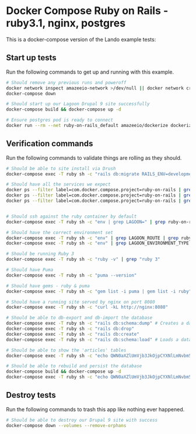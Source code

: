 Docker Compose Ruby on Rails - ruby3.1, nginx, postgres
========================================================

This is a docker-compose version of the Lando example tests:

Start up tests
--------------

Run the following commands to get up and running with this example.

```bash
# Should remove any previous runs and poweroff
docker network inspect amazeeio-network >/dev/null || docker network create amazeeio-network
docker-compose down

# Should start up our Lagoon Drupal 9 site successfully
docker-compose build && docker-compose up -d

# Ensure postgres pod is ready to connect
docker run --rm --net ruby-on-rails_default amazeeio/dockerize dockerize -wait tcp://postgres:5432 -timeout 1m
```

Verification commands
---------------------

Run the following commands to validate things are rolling as they should.

```bash
# Should be able to site install via Drush
docker-compose exec -T ruby sh -c "rails db:migrate RAILS_ENV=development"

# Should have all the services we expect
docker ps --filter label=com.docker.compose.project=ruby-on-rails | grep Up | grep ruby-on-rails_nginx_1
docker ps --filter label=com.docker.compose.project=ruby-on-rails | grep Up | grep ruby-on-rails_postgres_1
docker ps --filter label=com.docker.compose.project=ruby-on-rails | grep Up | grep ruby-on-rails_ruby_1


# Should ssh against the ruby container by default
docker-compose exec -T ruby sh -c "env | grep LAGOON=" | grep ruby-on-rails_ruby_1

# Should have the correct environment set
docker-compose exec -T ruby sh -c "env" | grep LAGOON_ROUTE | grep ruby-on-rails.docker.amazee.io
docker-compose exec -T ruby sh -c "env" | grep LAGOON_ENVIRONMENT_TYPE | grep development

# Should be running Ruby 3
docker-compose exec -T ruby sh -c "ruby -v" | grep "ruby 3"

# Should have Puma
docker-compose exec -T ruby sh -c "puma --version"

# Should have gems - ruby & puma
docker-compose exec -T ruby sh -c "gem list -i puma | gem list -i ruby"

# Should have a running site served by nginx on port 8080
docker-compose exec -T ruby sh -c "curl -kL http://nginx:8080"

# Should be able to db-export and db-import the database
docker-compose exec -T ruby sh -c "rails db:schema:dump" # Creates a database schema file db/schema.rb
docker-compose exec -T ruby sh -c "rails db:drop" 
docker-compose exec -T ruby sh -c "rails db:create" 
docker-compose exec -T ruby sh -c "rails db:schema:load" # Loads a database schema file db/schema.rb

# Should be able to show the 'articles' tables
docker-compose exec -T ruby sh -c "echo QWN0aXZlUmVjb3JkOjpCYXNlLmNvbm5lY3Rpb24udGFibGVfZXhpc3RzPyAnYXJ0aWNsZXMnCg== | base64 -d | rails console"

# Should be able to rebuild and persist the database
docker-compose build && docker-compose up -d
docker-compose exec -T ruby sh -c "echo QWN0aXZlUmVjb3JkOjpCYXNlLmNvbm5lY3Rpb24udGFibGVfZXhpc3RzPyAnYXJ0aWNsZXMnCg== | base64 -d | rails console"
```

Destroy tests
-------------

Run the following commands to trash this app like nothing ever happened.

```bash
# Should be able to destroy our Drupal 9 site with success
docker-compose down --volumes --remove-orphans
```